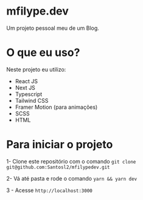 # mfilype.dev

Um projeto pessoal meu de um Blog.

# O que eu uso?

Neste projeto eu utilizo:

- React JS
- Next JS
- Typescript
- Tailwind CSS
- Framer Motion (para animações)
- SCSS
- HTML

# Para iniciar o projeto

1- Clone este repositório com o comando `git clone git@github.com:Santosl2/mfilypedev.git`

2- Vá até pasta e rode o comando `yarn && yarn dev`

3 - Acesse `http://localhost:3000`
